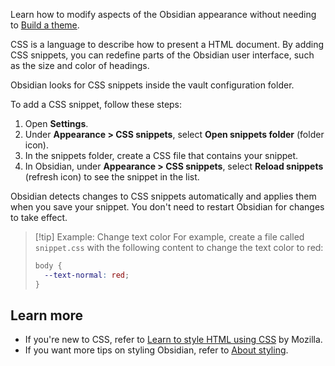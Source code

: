 Learn how to modify aspects of the Obsidian appearance without needing to [Build a theme](https://docs.obsidian.md/Themes/App+themes/Build+a+theme).

CSS is a language to describe how to present a HTML document. By adding CSS snippets, you can redefine parts of the Obsidian user interface, such as the size and color of headings.

Obsidian looks for CSS snippets inside the vault configuration folder.

To add a CSS snippet, follow these steps:

1. Open **Settings**.
2. Under **Appearance > CSS snippets**, select **Open snippets folder** (folder icon).
3. In the snippets folder, create a CSS file that contains your snippet.
4. In Obsidian, under **Appearance > CSS snippets**, select **Reload snippets** (refresh icon) to see the snippet in the list.

Obsidian detects changes to CSS snippets automatically and applies them when you save your snippet. You don't need to restart Obsidian for changes to take effect.

> [!tip] Example: Change text color
> For example, create a file called `snippet.css` with the following content to change the text color to red:
>
>
>
> ```css
> body {
>   --text-normal: red;
> }
> ```

## Learn more

- If you're new to CSS, refer to [Learn to style HTML using CSS](https://developer.mozilla.org/en-US/docs/Learn/CSS) by Mozilla.
- If you want more tips on styling Obsidian, refer to [About styling](https://docs.obsidian.md/Reference/CSS+variables/About+styling).
